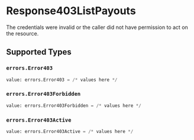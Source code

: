 # Response403ListPayouts

The credentials were invalid or the caller did not have permission to act on the resource.


## Supported Types

### `errors.Error403`

```python
value: errors.Error403 = /* values here */
```

### `errors.Error403Forbidden`

```python
value: errors.Error403Forbidden = /* values here */
```

### `errors.Error403Active`

```python
value: errors.Error403Active = /* values here */
```

